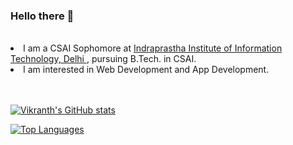 ### Hello there 👋

<br>

<li> I am a CSAI Sophomore at <a href = "https://github.com/IIIT-Delhi"> Indraprastha Institute of Information Technology, Delhi </a>, pursuing B.Tech. in CSAI. </li>
<li> I am interested in Web Development and App Development. </li>

<br>
<br>

[![Vikranth's GitHub stats](https://github-readme-stats.vercel.app/api?username=Vikranth3140&show_icons=true&theme=radical)](https://github.com/anuraghazra/github-readme-stats)

[![Top Languages](https://github-readme-stats.vercel.app/api/top-langs/?username=Vikranth3140&langs_count=10&layout=donut)](https://github.com/anuraghazra/github-readme-stats)
